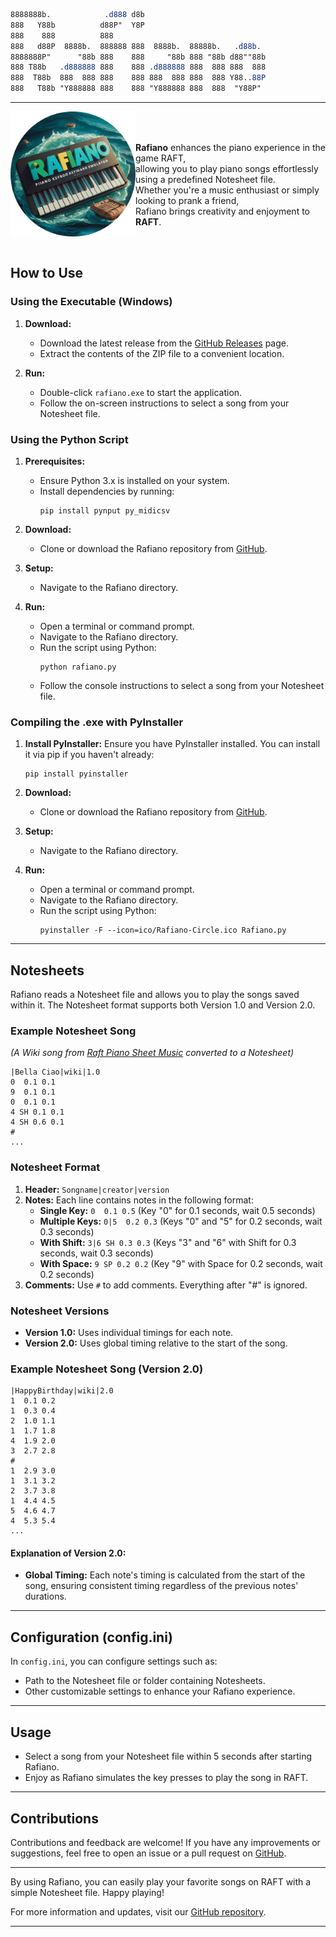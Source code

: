 
```css
8888888b.            .d888 d8b
888   Y88b          d88P"  Y8P
888    888          888
888   d88P  8888b.  888888 888  8888b.  88888b.   .d88b.
8888888P"      "88b 888    888     "88b 888 "88b d88""88b
888 T88b   .d888888 888    888 .d888888 888  888 888  888
888  T88b  888  888 888    888 888  888 888  888 Y88..88P
888   T88b "Y888888 888    888 "Y888888 888  888  "Y88P"
```
---


<div style="display: flex; align-items: center;">
  <img src="https://raw.githubusercontent.com/RandomThingsIveDone/Rafiano/main/ico/Rafiano-Circle.png" align="right"
     alt="Rafiano" width="200" height="200">
  
<br><br>**Rafiano** enhances the piano experience in the game RAFT,<br>
allowing you to play piano songs effortlessly using a predefined Notesheet file.<br>
Whether you're a music enthusiast or simply looking to prank a friend,<br>
Rafiano brings creativity and enjoyment to **RAFT**.
</div>

<br>


## How to Use

### Using the Executable (Windows)

1. **Download:**
   - Download the latest release from the [GitHub Releases](https://github.com/RandomThingsIveDone/Rafiano/releases) page.
   - Extract the contents of the ZIP file to a convenient location.

2. **Run:**
   - Double-click `rafiano.exe` to start the application.
   - Follow the on-screen instructions to select a song from your Notesheet file.

### Using the Python Script 

1. **Prerequisites:**
   - Ensure Python 3.x is installed on your system.
   - Install dependencies by running:
     ```
     pip install pynput py_midicsv
     ```

2. **Download:**
   - Clone or download the Rafiano repository from [GitHub](https://github.com/RandomThingsIveDone/Rafiano).

3. **Setup:**
   - Navigate to the Rafiano directory.

4. **Run:**
   - Open a terminal or command prompt.
   - Navigate to the Rafiano directory.
   - Run the script using Python:
     ```
     python rafiano.py
     ```
   - Follow the console instructions to select a song from your Notesheet file.

### Compiling the .exe with PyInstaller

1. **Install PyInstaller:**
   Ensure you have PyInstaller installed. You can install it via pip if you haven't already:
   ```
   pip install pyinstaller
   ```

2. **Download:**
   - Clone or download the Rafiano repository from [GitHub](https://github.com/RandomThingsIveDone/Rafiano).
  
3. **Setup:**
   - Navigate to the Rafiano directory.

4. **Run:**
   - Open a terminal or command prompt.
   - Navigate to the Rafiano directory.
   - Run the script using Python:
     ```
     pyinstaller -F --icon=ico/Rafiano-Circle.ico Rafiano.py
     ```
---

## Notesheets

Rafiano reads a Notesheet file and allows you to play the songs saved within it. The Notesheet format supports both Version 1.0 and Version 2.0.

### Example Notesheet Song

*(A Wiki song from [Raft Piano Sheet Music](https://raft.fandom.com/wiki/Raft_Piano_Sheet_Music) converted to a Notesheet)*

```basic
|Bella Ciao|wiki|1.0
0  0.1 0.1
9  0.1 0.1
0  0.1 0.1
4 SH 0.1 0.1
4 SH 0.6 0.1
#
...
```

### Notesheet Format

1. **Header:** `Songname|creator|version`
2. **Notes:** Each line contains notes in the following format:
   - **Single Key:** `0  0.1 0.5` (Key "0" for 0.1 seconds, wait 0.5 seconds)
   - **Multiple Keys:** `0|5  0.2 0.3` (Keys "0" and "5" for 0.2 seconds, wait 0.3 seconds)
   - **With Shift:** `3|6 SH 0.3 0.3` (Keys "3" and "6" with Shift for 0.3 seconds, wait 0.3 seconds)
   - **With Space:** `9 SP 0.2 0.2` (Key "9" with Space for 0.2 seconds, wait 0.2 seconds)
3. **Comments:** Use `#` to add comments. Everything after "#" is ignored.

### Notesheet Versions

- **Version 1.0:** Uses individual timings for each note.
- **Version 2.0:** Uses global timing relative to the start of the song.

### Example Notesheet Song (Version 2.0)

```basic
|HappyBirthday|wiki|2.0
1  0.1 0.2
1  0.3 0.4
2  1.0 1.1
1  1.7 1.8
4  1.9 2.0
3  2.7 2.8
#
1  2.9 3.0
1  3.1 3.2
2  3.7 3.8
1  4.4 4.5
5  4.6 4.7
4  5.3 5.4
...
```

#### Explanation of Version 2.0:

- **Global Timing:** Each note's timing is calculated from the start of the song, ensuring consistent timing regardless of the previous notes' durations.
---

## Configuration (config.ini)

In `config.ini`, you can configure settings such as:
- Path to the Notesheet file or folder containing Notesheets.
- Other customizable settings to enhance your Rafiano experience.

---

## Usage

- Select a song from your Notesheet file within 5 seconds after starting Rafiano.
- Enjoy as Rafiano simulates the key presses to play the song in RAFT.

---

## Contributions

Contributions and feedback are welcome! If you have any improvements or suggestions, feel free to open an issue or a pull request on [GitHub](https://github.com/RandomThingsIveDone/Rafiano).

---

By using Rafiano, you can easily play your favorite songs on RAFT with a simple Notesheet file. Happy playing!

For more information and updates, visit our [GitHub repository](https://github.com/RandomThingsIveDone/Rafiano).

---
